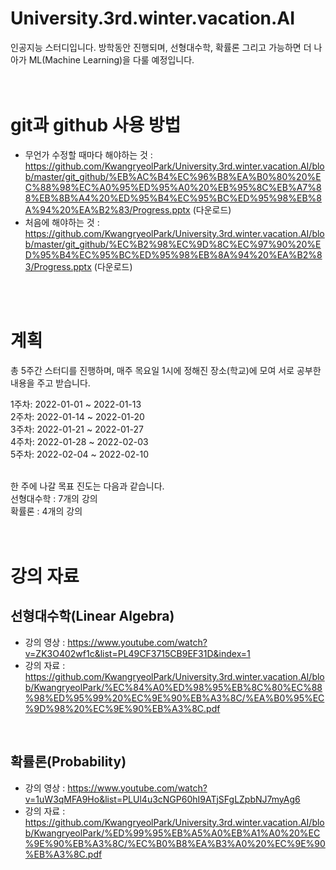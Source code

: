 # University.3rd.winter.vacation.AI
인공지능 스터디입니다. 방학동안 진행되며, 선형대수학, 확률론 그리고 가능하면 더 나아가 ML(Machine Learning)을 다룰 예정입니다.     
<br>
<br>


# git과 github 사용 방법
* 무언가 수정할 때마다 해야하는 것 : https://github.com/KwangryeolPark/University.3rd.winter.vacation.AI/blob/master/git_github/%EB%AC%B4%EC%96%B8%EA%B0%80%20%EC%88%98%EC%A0%95%ED%95%A0%20%EB%95%8C%EB%A7%88%EB%8B%A4%20%ED%95%B4%EC%95%BC%ED%95%98%EB%8A%94%20%EA%B2%83/Progress.pptx (다운로드)
* 처음에 해야하는 것 : https://github.com/KwangryeolPark/University.3rd.winter.vacation.AI/blob/master/git_github/%EC%B2%98%EC%9D%8C%EC%97%90%20%ED%95%B4%EC%95%BC%ED%95%98%EB%8A%94%20%EA%B2%83/Progress.pptx (다운로드)

<br>
<br>


# 계획
총 5주간 스터디를 진행하며, 매주 목요일 1시에 정해진 장소(학교)에 모여 서로 공부한 내용을 주고 받습니다.
<br>

1주차: 2022-01-01 ~ 2022-01-13     
2주차: 2022-01-14 ~ 2022-01-20     
3주차: 2022-01-21 ~ 2022-01-27     
4주차: 2022-01-28 ~ 2022-02-03     
5주차: 2022-02-04 ~ 2022-02-10     
<br>

한 주에 나갈 목표 진도는 다음과 같습니다.     
선형대수학 : 7개의 강의     
확률론     : 4개의 강의     
<br>
<br>

# 강의 자료
## 선형대수학(Linear Algebra)
* 강의 영상 : https://www.youtube.com/watch?v=ZK3O402wf1c&list=PL49CF3715CB9EF31D&index=1     
* 강의 자료 : https://github.com/KwangryeolPark/University.3rd.winter.vacation.AI/blob/KwangryeolPark/%EC%84%A0%ED%98%95%EB%8C%80%EC%88%98%ED%95%99%20%EC%9E%90%EB%A3%8C/%EA%B0%95%EC%9D%98%20%EC%9E%90%EB%A3%8C.pdf
<br>

## 확률론(Probability)
* 강의 영상 : https://www.youtube.com/watch?v=1uW3qMFA9Ho&list=PLUl4u3cNGP60hI9ATjSFgLZpbNJ7myAg6
* 강의 자료 : https://github.com/KwangryeolPark/University.3rd.winter.vacation.AI/blob/KwangryeolPark/%ED%99%95%EB%A5%A0%EB%A1%A0%20%EC%9E%90%EB%A3%8C/%EC%B0%B8%EA%B3%A0%20%EC%9E%90%EB%A3%8C.pdf
<br>

